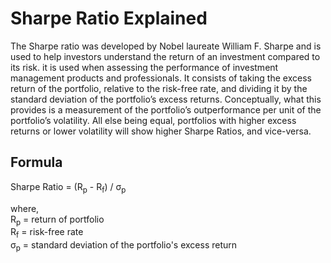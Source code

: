# Sharpe Ratio Explained

The Sharpe ratio was developed by Nobel laureate William F. Sharpe and is used to help investors understand the return of an investment compared to its risk. it is used when assessing the performance of investment management products and professionals. It consists of taking the excess return of the portfolio, relative to the risk-free rate, and dividing it by the standard deviation of the portfolio’s excess returns. Conceptually, what this provides is a measurement of the portfolio’s outperformance per unit of the portfolio’s volatility. All else being equal, portfolios with higher excess returns or lower volatility will show higher Sharpe Ratios, and vice-versa.

## Formula

Sharpe Ratio = (R<sub>p</sub> - R<sub>f</sub>) / &sigma;<sub>p</sub>

where,<br>
R<sub>p</sub> = return of portfolio <br>
R<sub>f</sub> = risk-free rate <br>
&sigma;<sub>p</sub> = standard deviation of the portfolio's excess return



